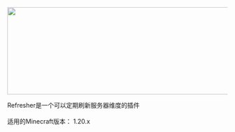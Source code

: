 
<center><img src="https://github.com/user-attachments/assets/cc7495f2-88eb-45c6-93af-0fd66731347d" width="1000" height="200" /></center>

Refresher是一个可以定期刷新服务器维度的插件 <br>
<br>
适用的Minecraft版本： 1.20.x

